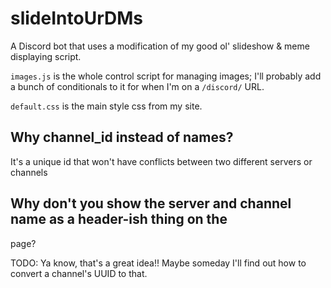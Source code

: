 # slideIntoUrDMs

A Discord bot that uses a modification of my good ol' slideshow & meme displaying
script.

`images.js` is the whole control script for managing images; I'll probably add
a bunch of conditionals to it for when I'm on a `/discord/` URL.

`default.css` is the main style css from my site.

## Why channel_id instead of names?

It's a unique id that won't have conflicts between two different servers or
channels

## Why don't you show the server and channel name as a header-ish thing on the
page?

TODO: Ya know, that's a great idea!! Maybe someday I'll find out how to convert a
channel's UUID to that.
